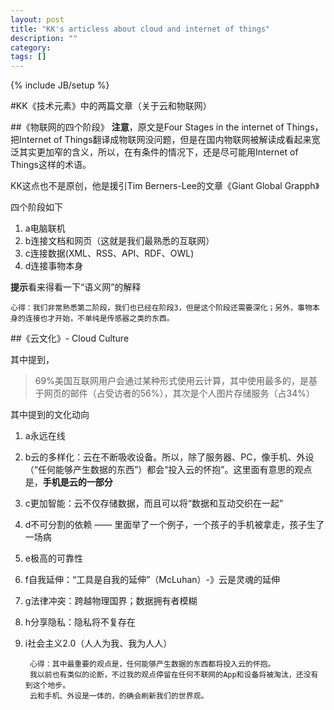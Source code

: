 ```yaml
---
layout: post
title: "KK's articless about cloud and internet of things"
description: ""
category: 
tags: []
---
```

{% include JB/setup %}

#KK《技术元素》中的两篇文章（关于云和物联网）

##《物联网的四个阶段》
**注意**，原文是Four Stages in the internet of Things，把Internet of Things翻译成物联网没问题，但是在国内物联网被解读成看起来宽泛其实更加窄的含义，所以，在有条件的情况下，还是尽可能用Internet of Things这样的术语。

KK这点也不是原创，他是援引Tim Berners-Lee的文章《Giant Global Grapph》

四个阶段如下

1. a电脑联机
2. b连接文档和网页（这就是我们最熟悉的互联网）
3. c连接数据(XML、RSS、API、RDF、OWL)
4. d连接事物本身

**提示**看来得看一下“语义网”的解释

	心得：我们非常熟悉第二阶段，我们也已经在阶段3，但是这个阶段还需要深化；另外，事物本身的连接也才开始，不单纯是传感器之类的东西。

##《云文化》- Cloud Culture

其中提到，
> 69%美国互联网用户会通过某种形式使用云计算，其中使用最多的，是基于网页的邮件（占受访者的56%），其次是个人图片存储服务（占34%）

其中提到的文化动向

1. a永远在线
2. b云的多样化：云在不断吸收设备。所以，除了服务器、PC，像手机、外设（“任何能够产生数据的东西”）都会“投入云的怀抱”。这里面有意思的观点是，**手机是云的一部分**
3. c更加智能：云不仅存储数据，而且可以将“数据和互动交织在一起”
4. d不可分割的依赖 —— 里面举了一个例子，一个孩子的手机被拿走，孩子生了一场病
5. e极高的可靠性
6. f自我延伸：“工具是自我的延伸”（McLuhan）-》云是灵魂的延伸
7. g法律冲突：跨越物理国界；数据拥有者模糊
8. h分享隐私：隐私将不复存在
9. i社会主义2.0（人人为我、我为人人）

	
		心得：其中最重要的观点是，任何能够产生数据的东西都将投入云的怀抱。
		我以前也有类似的论断，不过我的观点停留在任何不联网的App和设备将被淘汰，还没有到这个地步。
		云和手机、外设是一体的，的确会刷新我们的世界观。